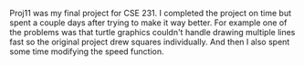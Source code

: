 Proj11 was my final project for CSE 231.  I completed the project on time but spent a 
couple days after trying to make it way better.  For example one of the problems was that
turtle graphics couldn't handle drawing multiple lines fast so the original project drew 
squares individually.  And then I also spent some time modifying the speed function.  